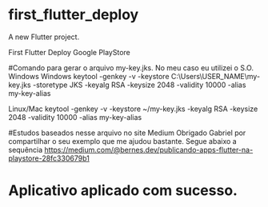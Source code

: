 # first_flutter_deploy
A new Flutter project.

First Flutter Deploy Google PlayStore

#Comando para gerar o arquivo my-key.jks. No meu caso eu utilizei o S.O. Windows
Windows
keytool -genkey -v -keystore C:\Users\USER_NAME\my-key.jks -storetype JKS -keyalg RSA -keysize 2048 -validity 10000 -alias my-key-alias

Linux/Mac
keytool -genkey -v -keystore ~/my-key.jks -keyalg RSA -keysize 2048 -validity 10000 -alias my-key-alias

#Estudos baseados nesse arquivo no site Medium
Obrigado Gabriel por compartilhar o seu exemplo que me ajudou bastante.
Segue abaixo a sequência 
https://medium.com/@bernes.dev/publicando-apps-flutter-na-playstore-28fc330679b1

# Aplicativo aplicado com sucesso.
